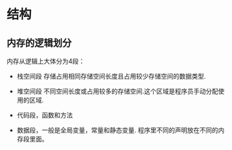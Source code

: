 # 结构
## 内存的逻辑划分
内存从逻辑上大体分为4段：
- 栈空间段
存储占用相同存储空间长度且占用较少存储空间的数据类型.

- 堆空间段
不同空间长度或占用较多的存储空间.这个区域是程序员手动分配使用的区域.

- 代码段，函数和方法

- 数据段，一般是全局变量，常量和静态变量.
程序里不同的声明放在不同的内存段里面。